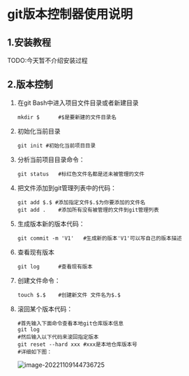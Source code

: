 # git版本控制器使用说明

## 1.安装教程

TODO:今天暂不介绍安装过程

## 2.版本控制

1. 在git Bash中进入项目文件目录或者新建目录

   ```shell
   mkdir $		#$是要新建的文件目录名
   ```

2. 初始化当前目录

   ```shell
   git init	#初始化当前项目目录
   ```

3. 分析当前项目目录命令：

   ```shell
   git status 	#标红色文件名都是还未被管理的文件
   ```

4. 把文件添加到git管理列表中的代码：

   ```shell
   git add $.$ #添加指定文件$.$为你要添加的文件名
   git add .	#添加所有没有被管理的文件到git管理列表
   ```

5. 生成版本新的版本代码：

   ```shell
   git commit -m 'V1'	#生成新的版本'V1'可以写自己的版本描述
   ```

6. 查看现有版本

   ```shell
   git log		#查看现有版本
   ```

7. 创建文件命令：

   ```shell
   touch $.$	#创建新文件 文件名为$.$
   ```

8. 滚回某个版本代码：

   ```shell
   #首先输入下面命令查看本地git仓库版本信息
   git log
   #然后输入以下代码来滚回指定版本
   git reset --hard xxx	#xxx是本地仓库版本号
   #详细如下图：
   ```

   ![image-20221109144736725](C:\Users\小白兔\AppData\Roaming\Typora\typora-user-images\image-20221109144736725.png)

